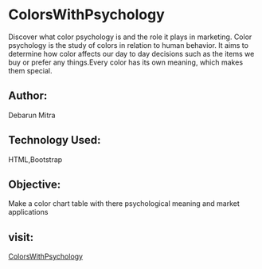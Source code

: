 # ColorsWithPsychology
Discover what color psychology is and the role it plays in marketing. Color psychology is the study of colors in relation to human behavior. It aims to determine how color affects our day to day decisions such as the items we buy or prefer any things.Every color has its own meaning, which makes them special.
## Author:
Debarun Mitra
## Technology Used:
HTML,Bootstrap
## Objective:
Make a color chart table with there psychological meaning and market applications
## visit:
[ColorsWithPsychology]()
